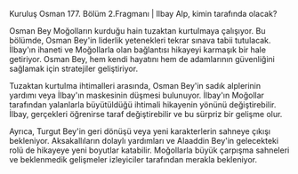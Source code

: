 Kuruluş Osman 177. Bölüm 2.Fragmanı | Ilbay Alp, kimin tarafında olacak?

Osman Bey Moğolların kurduğu hain tuzaktan kurtulmaya çalışıyor. Bu bölümde, Osman Bey'in liderlik yetenekleri tekrar sınava tabii tutulacak. İlbay'ın ihaneti ve Moğollarla olan bağlantısı hikayeyi karmaşık bir hale getiriyor. Osman Bey, hem kendi hayatını hem de adamlarının güvenliğini sağlamak için stratejiler geliştiriyor.

Tuzaktan kurtulma ihtimalleri arasında, Osman Bey'in sadık alplerinin yardımı veya İlbay'ın maskesinin düşmesi bulunuyor. İlbay'ın Moğollar tarafından yalanlarla büyütüldüğü ihtimali hikayenin yönünü değiştirebilir. İlbay, gerçekleri öğrenirse taraf değiştirebilir ve bu sürpriz bir gelişme olur.

Ayrıca, Turgut Bey'in geri dönüşü veya yeni karakterlerin sahneye çıkışı bekleniyor. Aksakallıların dolaylı yardımları ve Alaaddin Bey'in gelecekteki rolü de hikayeye yeni boyutlar katabilir. Moğollarla büyük çarpışma sahneleri ve beklenmedik gelişmeler izleyiciler tarafından merakla bekleniyor.
